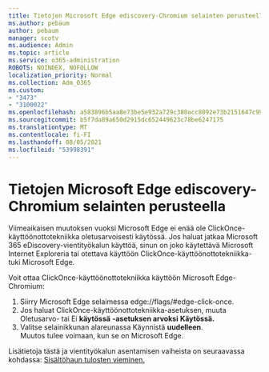 ```yaml
---
title: Tietojen Microsoft Edge ediscovery-Chromium selainten perusteella
ms.author: pebaum
author: pebaum
manager: scotv
ms.audience: Admin
ms.topic: article
ms.service: o365-administration
ROBOTS: NOINDEX, NOFOLLOW
localization_priority: Normal
ms.collection: Adm_O365
ms.custom:
- "3473"
- "3100022"
ms.openlocfilehash: a583896b5aa8e73be5e932a729c380acc8092e73b2151647c999f9a7b69669b6
ms.sourcegitcommit: b5f7da89a650d2915dc652449623c78be6247175
ms.translationtype: MT
ms.contentlocale: fi-FI
ms.lasthandoff: 08/05/2021
ms.locfileid: "53998391"
---
```

# <a name="using-microsoft-edge-based-on-chromium-browsers-for-ediscovery-export"></a>Tietojen Microsoft Edge ediscovery-Chromium selainten perusteella

Viimeaikaisen muutoksen vuoksi Microsoft Edge ei enää ole ClickOnce-käyttöönottotekniikka oletusarvoisesti käytössä. Jos haluat jatkaa Microsoft 365 eDiscovery-vientityökalun käyttöä, sinun on joko käytettävä Microsoft Internet Exploreria tai otettava käyttöön ClickOnce-käyttöönottotekniikka-tuki Microsoft Edge. 

Voit ottaa ClickOnce-käyttöönottotekniikka käyttöön Microsoft Edge-Chromium: 
1. Siirry Microsoft Edge selaimessa edge://flags/#edge-click-once.
2. Jos haluat ClickOnce-käyttöönottotekniikka-asetuksen, muuta Oletusarvo- tai Ei **käytössä** **-asetuksen arvoksi** **Käytössä.** 
3. Valitse selainikkunan alareunassa Käynnistä **uudelleen**. <br>
 Muutos tulee voimaan, kun se on Microsoft Edge. 

Lisätietoja tästä ja vientityökalun asentamisen vaiheista on seuraavassa kohdassa: [Sisältöhaun tulosten vieminen.](https://docs.microsoft.com/microsoft-365/compliance/export-search-results)